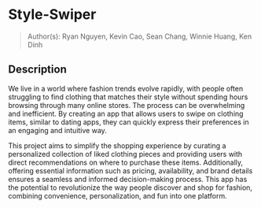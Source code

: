 # Style-Swiper

> Author(s): Ryan Nguyen, Kevin Cao, Sean Chang, Winnie Huang, Ken Dinh 

## Description

We live in a world where fashion trends evolve rapidly, with people often struggling to find clothing that matches their style without spending hours browsing through many online stores. The process can be overwhelming and inefficient. By creating an app that allows users to swipe on clothing items, similar to dating apps, they can quickly express their preferences in an engaging and intuitive way.

This project aims to simplify the shopping experience by curating a personalized collection of liked clothing pieces and providing users with direct recommendations on where to purchase these items. Additionally, offering essential information such as pricing, availability, and brand details ensures a seamless and informed decision-making process. This app has the potential to revolutionize the way people discover and shop for fashion, combining convenience, personalization, and fun into one platform.


